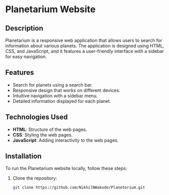 # Planetarium Website

## Description
Planetarium is a responsive web application that allows users to search for information about various planets. The application is designed using HTML, CSS, and JavaScript, and it features a user-friendly interface with a sidebar for easy navigation.

## Features
- Search for planets using a search bar.
- Responsive design that works on different devices.
- Intuitive navigation with a sidebar menu.
- Detailed information displayed for each planet.

## Technologies Used
- **HTML**: Structure of the web pages.
- **CSS**: Styling the web pages.
- **JavaScript**: Adding interactivity to the web pages.

## Installation
To run the Planetarium website locally, follow these steps:
1. Clone the repository: 
   ```bash
   git clone https://github.com/NikhilNWakode/Planeterium.git
